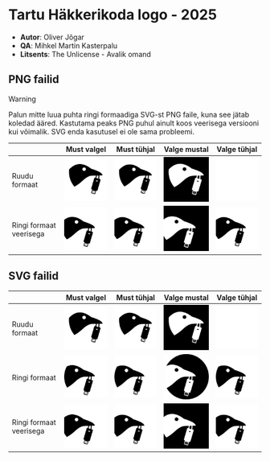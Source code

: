 # Tartu Häkkerikoda logo - 2025
- **Autor**: Oliver Jõgar
- **QA**: Mihkel Martin Kasterpalu
- **Litsents**: The Unlicense - Avalik omand

## PNG failid
> [!WARNING]
> Palun mitte luua puhta ringi formaadiga SVG-st PNG faile, kuna see jätab koledad ääred. 
Kastutama peaks PNG puhul ainult koos veerisega versiooni kui võimalik. SVG enda kasutusel ei ole sama probleemi.

|                         | Must valgel                                                                            | Must tühjal                                                                         | Valge mustal                                                                           | Valge tühjal                                                                        |
|-------------------------|----------------------------------------------------------------------------------------|-------------------------------------------------------------------------------------|----------------------------------------------------------------------------------------|-------------------------------------------------------------------------------------|
| Ruudu formaat           | <img src="./logos/png/hklogo_square_black_on_white-bg.png" width=200></img>            | <img src="./logos/png/hklogo_square_black_on_no-bg.png" width=200></img>            | <img src="./logos/png/hklogo_square_white_on_black-bg.png" width=200></img>            | <img src="./logos/png/hklogo_square_white_on_no-bg.png" width=200></img>            |
| Ringi formaat veerisega | <img src="./logos/png/hklogo_circle-overlapped_black_on_white-bg.png" width=200></img> | <img src="./logos/png/hklogo_circle-overlapped_black_on_no-bg.png" width=200></img> | <img src="./logos/png/hklogo_circle-overlapped_white_on_black-bg.png" width=200></img> | <img src="./logos/png/hklogo_circle-overlapped_black_on_no-bg.png" width=200></img> |

## SVG failid
|                         | Must valgel                                                                            | Must tühjal                                                                         | Valge mustal                                                                           | Valge tühjal                                                                        |
|-------------------------|----------------------------------------------------------------------------------------|-------------------------------------------------------------------------------------|----------------------------------------------------------------------------------------|-------------------------------------------------------------------------------------|
| Ruudu formaat           | <img src="./logos/svg/hklogo_square_black_on_white-bg.svg" width=200></img>            | <img src="./logos/svg/hklogo_square_black_on_no-bg.svg" width=200></img>            | <img src="./logos/svg/hklogo_square_white_on_black-bg.svg" width=200></img>            | <img src="./logos/svg/hklogo_square_white_on_no-bg.svg" width=200></img>            |
| Ringi formaat           | <img src="./logos/svg/hklogo_circle_black_on_white-bg.svg" width=200></img>            | <img src="./logos/svg/hklogo_circle_black_on_no-bg.svg" width=200></img>            | <img src="./logos/svg/hklogo_circle_white_on_black-bg.svg" width=200></img>            | <img src="./logos/svg/hklogo_circle_black_on_no-bg.svg" width=200></img>            |
| Ringi formaat veerisega | <img src="./logos/svg/hklogo_circle-overlapped_black_on_white-bg.svg" width=200></img> | <img src="./logos/svg/hklogo_circle-overlapped_black_on_no-bg.svg" width=200></img> | <img src="./logos/svg/hklogo_circle-overlapped_white_on_black-bg.svg" width=200></img> | <img src="./logos/svg/hklogo_circle-overlapped_black_on_no-bg.svg" width=200></img> |